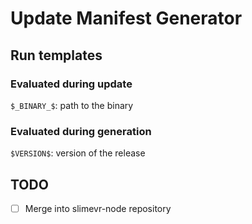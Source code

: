 # Update Manifest Generator

## Run templates

### Evaluated during update

`$_BINARY_$`: path to the binary

### Evaluated during generation

`$VERSION$`: version of the release

## TODO

- [ ] Merge into slimevr-node repository

